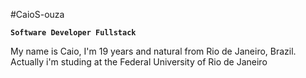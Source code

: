 #CaioS-ouza

**`Software Developer Fullstack`**

My name is Caio, I'm 19 years and natural from Rio de Janeiro, Brazil. Actually i'm studing at the  Federal University of Rio de Janeiro

<p align="left"></p>
